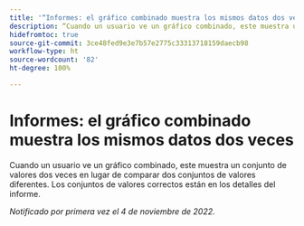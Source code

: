 ```yaml
---
title: '“Informes: el gráfico combinado muestra los mismos datos dos veces”'
description: “Cuando un usuario ve un gráfico combinado, este muestra un conjunto de valores dos veces en lugar de comparar dos conjuntos de valores diferentes. Los conjuntos de valores correctos están en los detalles del informe.”
hidefromtoc: true
source-git-commit: 3ce48fed9e3e7b57e2775c33313718159daecb98
workflow-type: ht
source-wordcount: '82'
ht-degree: 100%

---
```



# Informes: el gráfico combinado muestra los mismos datos dos veces

Cuando un usuario ve un gráfico combinado, este muestra un conjunto de valores dos veces en lugar de comparar dos conjuntos de valores diferentes. Los conjuntos de valores correctos están en los detalles del informe.

_Notificado por primera vez el 4 de noviembre de 2022._

